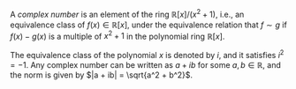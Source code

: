 A *complex number* is an element of the ring $\mathbb{R}[x]/(x^2+1)$, i.e., an equivalence class of $f(x) \in \mathbb{R}[x]$, under the equivalence relation that $f\sim g$ if $f(x)-g(x)$ is a multiple of $x^2+1$ in the polynomial ring $\mathbb{R}[x]$.

The equivalence class of the polynomial $x$ is denoted by $i$, and it satisfies $i^2=-1$. Any complex number can be written as $a+ib$ for some $a, b \in \mathbb{R}$, and the norm is given by $|a + ib| = \sqrt{a^2 + b^2}$.
